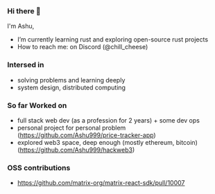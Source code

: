 ### Hi there 👋

I'm Ashu,

- I’m currently learning rust and exploring open-source rust projects
- How to reach me: on Discord (@chill_cheese)

### Intersed in
- solving problems and learning deeply
- system design, distributed computing

### So far Worked on
- full stack web dev (as a profession for 2 years) + some dev ops
- personal project for personal problem (https://github.com/Ashu999/price-tracker-app)
- explored web3 space, deep enough (mostly ethereum, bitcoin)  (https://github.com/Ashu999/hackweb3)

### OSS contributions
- https://github.com/matrix-org/matrix-react-sdk/pull/10007
